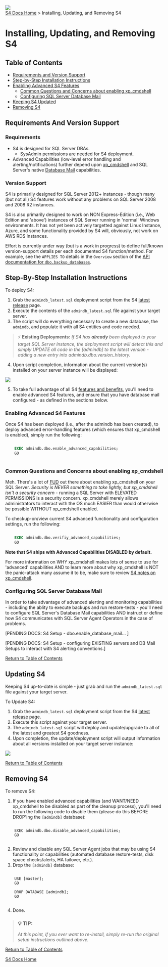 ﻿![](https://assets.overachiever.net/s4/images/s4_main_logo.png)  
[S4 Docs Home](/readme.md) > Installing, Updating, and Removing S4

# Installing, Updating, and Removing S4

## Table of Contents
- [Requirements and Version Support](#requirements-and-version-support)
- [Step-by-Step Installation Instructions](#step-by-step-installation-instructions)
- [Enabling Advanced S4 Features](#enabling-advanced-s4-features) 
    - [Common Questions and Concerns about enabling xp_cmdshell](#common-questions-and-concerns-about-enabling-xp_cmdshell)
    - [Configuring SQL Server Database Mail](#configuring-sql-server-database-mail)
- [Keeping S4 Updated](#updating-s4)
- [Removing S4](#removing-s4)

## Requirements And Version Support

### Requirements
- S4 is designed for SQL Server DBAs. 
    - SysAdmin permissions are needed for S4 deployment.
- Advanced Capabilities (low-level error handling and alerting/notifications) further depend upon [xp_cmdshell](#enabling-advanced-s4-features) and SQL Server's native [Database Mail](#Configuring-sql-server-database-mail) capabilities.

### Version Support
S4 is primarily designed for SQL Server 2012+ instances - though many (but not all) S4 features work without any problems on SQL Server 2008 and 2008 R2 instances. 

S4 is also primarily designed to work on NON Express-Edition (i.e., Web Edition and 'above') instances of SQL Server running in 'normal' Windows environments. It has not yet been actively targetted against Linux Instance, Azure, and some functionality provided by S4 will, obviously, not work on AWS RDS Instances. 

Effort is currently under way (but is a work in progress) to define full/known version-support details per each documented S4 function/method. For example, see the `APPLIES TO` details in the `Overview` section of the [API documentation for `dbo.backup_databases`](/documentation/apis/backup_databases.md).

## Step-By-Step Installation Instructions
To deploy S4:
1. Grab the `admindb_latest.sql` deployment script from the S4 [latest release](https://github.com/overachiever-productions/s4/releases/latest) page.
2. Execute the contents of the `admindb_latest.sql` file against your target server. 
3. The script will do everything necessary to create a new database, the `admindb`, and populate it with all S4 entities and code needed.

> :zap: **Existing Deployments:** *If S4 has **already** been deployed to your target SQL Server Instance, the deployment script will detect this and simply UPDATE all code in the [admindb] to the latest version - adding a new entry into admindb.dbo.version_history.* 

4. Upon script completion, information about the current version(s) installed on your server instance will be displayed:

![](https://assets.overachiever.net/s4/images/install_install_completed.gif)

5. To take full advantage of all S4 [features and benefits](/readme.md#features-and-benefits), you'll need to enable advanced S4 features, and ensure that you have database mail configured - as defined in the sections below.

### Enabling Advanced S4 Features
Once S4 has been deployed (i.e., after the admindb has been created), to deploy advanced error-handling features (which ensures that xp_cmdshell is enabled), simply run the following: 

```sql

    EXEC admindb.dbo.enable_advanced_capabilities;
    GO
    
```

### Common Questions and Concerns about enabling xp_cmdshell 
Meh. There's a lot of [FUD](https://en.wikipedia.org/wiki/Fear,_uncertainty_and_doubt) out there about enabling xp_cmdshell on your SQL Server. *Security is NEVER something to take lightly, but xp_cmdshell isn't a security concern* - running a SQL Server with ELEVATED PERMISSIONS is a security concern. xp_cmdshell merely allows administrators to interact with the OS much EASIER than would otherwise be possible WITHOUT xp_cmdshell enabled. 

To checkup-on/view current S4 advanced functionality and configuration settings, run the following: 

```sql

    EXEC admindb.dbo.verifiy_advanced_capabilities;
    GO

```

**Note that S4 ships with Advanced Capabilities DISABLED by default.**

For more information on WHY xp_cmdshell makes lots of sense to use for 'advanced' capabilities AND to learn more about why xp_cmdshell is NOT the panic-attack many assume it to be, make sure to review [S4 notes on xp_cmdshell](/documentation/notes/xp_cmdshell.md).

### Configuring SQL Server Database Mail
In order to take advantage of advanced alerting and monitoring capabilities - including the ablity to execute backups and run restore-tests - you'll need to configure SQL Server's Database Mail capabilities AND instruct or define how S4 communicates with SQL Server Agent Operators in the case of problems.

[PENDING DOCS: S4 Setup - dbo.enable_database_mail... ]

[PENDING DOCS: S4 Setup - configuring EXISTING servers and DB Mail Setups to interact with S4 alerting conventions.]

[Return to Table of Contents](#table-of-contents)

## Updating S4
Keeping S4 up-to-date is simple - just grab and run the `admindb_latest.sql` file against your target server.

To Update S4: 
1. Grab the `admindb_latest.sql` deployment script from the S4 [latest release](https://github.com/overachiever-productions/s4/releases/latest) page.
2. Execute this script against your target server.
3. The `admindb_latest.sql` script will deploy and update/upgrade to all of the latest and greatest S4 goodness. 
4. Upon completion, the update/deployment script will output information about all versions installed on your target server instance:

![](https://assets.overachiever.net/s4/images/install_update_completed.gif)

[Return to Table of Contents](#table-of-contents)

## Removing S4
To remove S4:
1. If you have enabled advanced capabilities (and WANT/NEED xp_cmdshell to be disabled as part of the cleanup process), you'll need to run the following code to disable them (please do this BEFORE DROP'ing the `[admindb]` database):   
```  

    EXEC admindb.dbo.disable_advanced_capabilities;  
    GO  
    
```

2. Review and disable any SQL Server Agent jobs that may be using S4 functionality or capabilities (automated database restore-tests, disk space checks/alerts, HA failover, etc.). 
3. Drop the `[admindb]` database: 
```

    USE [master];  
    GO   

    DROP DATABASE [admindb];  
    GO
    
```

4. Done. 

> ### :bulb: **TIP:**
> *At this point, if you ever want to re-install, simply re-run the original setup instructions outlined above.*

<section style="visibility:hidden; display:none;">

## Installation via PowerShell

throw this into the toc:
- [Installation via PowerShell](#installation-via-powershell)


[**Documentation Pending.** But, basically, just grab [/s4/releases/latest/admindb_latest.sql](https://github.com/overachiever-productions/s4/releases/latest) via `Invoke-WebRequest`, then run `Invoke-SqlCmd` against the downloaded file, and then run `Invoke-SqlCmd -Query "EXEC admindb.dbo.enable_advanced_capabilities;"` ... done.]


```powershell
$creds = Get-Credentials "Please provide SysAdmin creds against your SQL Server...";
Download-Content "https://github.com/overachieverproductions/s4/releases/latest/admindb_latest.sql" > $admindbLatest;
Invoke-SqlCmd -QueryFile $admindbLatest -IgnoreVariables -Credentials $creds;
Invoke-SqlCmd -Query "EXEC admindb.dbo.enable_advanced_capabilities;" -Credentials $creds;
```
</section>

[Return to Table of Contents](#table-of-contents)

[S4 Docs Home](/readme.md)
